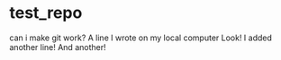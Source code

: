 # test_repo
can i make git work?
A line I wrote on my local computer
Look! I added another line!
And another!